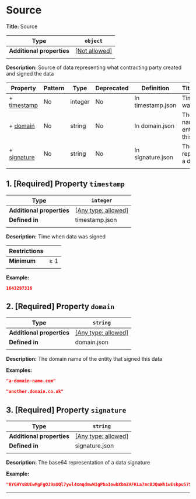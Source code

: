 # Source

**Title:** Source

| Type                      | `object`                                                |
| ------------------------- | ------------------------------------------------------- |
| **Additional properties** | [[Not allowed]](# "Additional Properties not allowed.") |
|                           |                                                         |

**Description:** Source of data representing what contracting party created and signed the data

| Property                   | Pattern | Type    | Deprecated | Definition        | Title/Description                                   |
| -------------------------- | ------- | ------- | ---------- | ----------------- | --------------------------------------------------- |
| + [timestamp](#timestamp ) | No      | integer | No         | In timestamp.json | Time when data was signed                           |
| + [domain](#domain )       | No      | string  | No         | In domain.json    | The domain name of the entity that signed this data |
| + [signature](#signature ) | No      | string  | No         | In signature.json | The base64 representation of a data signature       |
|                            |         |         |            |                   |                                                     |

## <a name="timestamp"></a>1. [Required] Property `timestamp`

| Type                      | `integer`                                                                 |
| ------------------------- | ------------------------------------------------------------------------- |
| **Additional properties** | [[Any type: allowed]](# "Additional Properties of any type are allowed.") |
| **Defined in**            | timestamp.json                                                            |
|                           |                                                                           |

**Description:** Time when data was signed

| Restrictions |        |
| ------------ | ------ |
| **Minimum**  | &ge; 1 |
|              |        |

**Example:** 

```json
1643297316
```

## <a name="domain"></a>2. [Required] Property `domain`

| Type                      | `string`                                                                  |
| ------------------------- | ------------------------------------------------------------------------- |
| **Additional properties** | [[Any type: allowed]](# "Additional Properties of any type are allowed.") |
| **Defined in**            | domain.json                                                               |
|                           |                                                                           |

**Description:** The domain name of the entity that signed this data

**Examples:** 

```json
"a-domain-name.com"
```

```json
"another.domain.co.uk"
```

## <a name="signature"></a>3. [Required] Property `signature`

| Type                      | `string`                                                                  |
| ------------------------- | ------------------------------------------------------------------------- |
| **Additional properties** | [[Any type: allowed]](# "Additional Properties of any type are allowed.") |
| **Defined in**            | signature.json                                                            |
|                           |                                                                           |

**Description:** The base64 representation of a data signature

**Example:** 

```json
"RYGHYsBUEwMgFgOJ9aUQl7ywl4xnqdmwWIgPbaIowbXbmZAFKLa7mcBJQuWh1wEskpu57SHn2mmCF6V5+cESgw=="
```

----------------------------------------------------------------------------------------------------------------------------
